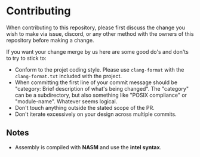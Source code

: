 # Contributing

When contributing to this repository, please first discuss the change you wish to make via issue,
discord, or any other method with the owners of this repository before making a change. 

If you want your change merge by us here are some good do's and don'ts to try to stick to:
- Conform to the projet coding style. Please use `clang-format` with the `clang-format.txt` included with the project.
- When committing the first line of your commit message should be "category: Brief description of what's being changed". The "category" can be a subdirectory, but also something like "POSIX compliance" or "module-name". Whatever seems logical.
- Don't touch anything outside the stated scope of the PR.
- Don't iterate excessively on your design across multiple commits.

## Notes
- Assembly is compiled with **NASM** and use the **intel syntax**.
